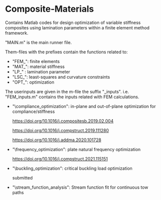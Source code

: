 # Composite-Materials
Contains Matlab codes for design optimization of variable stiffness composites using lamination parameters within a finite element method framework.

"MAIN.m" is the main runner file.

Them-files with the prefixes contain the functions related to:
- "FEM_": finite elements
- "MAT_": material stiffness
- "LP_" : lamination parameter
- "LSC_": least-squares and curvature constraints
- "OPT_": optimization

The userinputs are given in the m-file the suffix "_inputs". 
i.e. "FEM_inputs.m" contains the inputs related with FEM calculations.

- "\compliance_optimization": in-plane and out-of-plane optimization for compliance/stiffness

    https://doi.org/10.1016/j.compositesb.2019.02.004

    https://doi.org/10.1016/j.compstruct.2019.111280

    https://doi.org/10.1016/j.addma.2020.101728


- "\frequency_optimization": plate natural frequency optimization

    https://doi.org/10.1016/j.compstruct.2021.115151


- "\buckling_optimization": critical buckling load optimization

    submitted


- "\stream_function_analysis": Stream function fit for continuous tow paths
